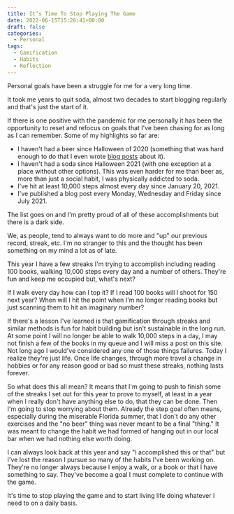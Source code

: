 ```yaml
---
title: It’s Time To Stop Playing The Game
date: 2022-06-15T15:26:41+00:00
draft: false
categories:
  - Personal
tags:
  - Gamification
  - Habits
  - Reflection
---
```


Personal goals have been a struggle for me for a very long time.

It took me years to quit soda, almost two decades to start blogging regularly and that's just the start of it.

If there is one positive with the pandemic for me personally it has been the opportunity to reset and refocus on goals that I've been chasing for as long as I can remember. Some of my highlights so far are:

* I haven't had a beer since Halloween of 2020 (something that was hard enough to do that I even wrote [blog posts](/2021/11/the-year-without-beer-for-real/) about it).
* I haven't had a soda since Halloween 2021 (with one exception at a place without other options). This was even harder for me than beer as, more than just a social habit, I was physically addicted to soda.
* I've hit at least 10,000 steps almost every day since January 20, 2021.
* I've published a blog post every Monday, Wednesday and Friday since July 2021.

The list goes on and I'm pretty proud of all of these accomplishments but there is a dark side.

We, as people, tend to always want to do more and "up" our previous record, streak, etc. I'm no stranger to this and the thought has been something on my mind a lot as of late.

This year I have a few streaks I'm trying to accomplish including reading 100 books, walking 10,000 steps every day and a number of others. They're fun and keep me occupied but, what's next?

If I walk every day how can I top it? If I read 100 books will I shoot for 150 next year? When will I hit the point when I'm no longer reading books but just scanning them to hit an imaginary number?

If there's a lesson I've learned is that gamification through streaks and similar methods is fun for habit building but isn't sustainable in the long run. At some point I will no longer be able to walk 10,000 steps in a day, I may not finish a few of the books in my queue and I will miss a post on this site. Not long ago I would've considered any one of those things failures. Today I realize they're just life. Once life changes, through more travel a change in hobbies or for any reason good or bad so must these streaks, nothing lasts forever.

So what does this all mean? It means that I'm going to push to finish some of the streaks I set out for this year to prove to myself, at least in a year when I really don't have anything else to do, that they can be done. Then I'm going to stop worrying about them. Already the step goal often means, especially during the miserable Florida summer, that I don't do any other exercises and the "no beer" thing was never meant to be a final "thing." It was meant to change the habit we had formed of hanging out in our local bar when we had nothing else worth doing.

I can always look back at this year and say "I accomplished this or that" but I've lost the reason I pursue so many of the habits I've been working on. They're no longer always because I enjoy a walk, or a book or that I have something to say. They've become a goal I must complete to continue with the game.

It's time to stop playing the game and to start living life doing whatever I need to on a daily basis.